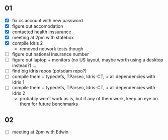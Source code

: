 ## 01


- [x] fix cs account with new password
- [x] figure out accomodation
- [x] contacted health inssurance
- [x] meeting at 2pm with statebox
- [x] compile Idris 2
  - removed network tests though
- [ ] figure out national insurance number
- [ ] figure out laptop + monitors (no US layout, maybe worth using a desktop instead?)
...
- [ ] find big idris repos (potsdam repo?)
- [ ] compile them + typedefs, TParsec, Idris-CT, + all dependencies with Idris 1
- [ ] compile them + typedefs, TParsec, Idris-CT, + all dependencies with Idris 2
  - probably won't work as is, but if any of them work, keep an eye on them for future benchmarks
 
## 02

- [ ] meeting at 2pm with Edwin
